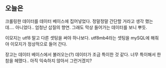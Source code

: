 ## 오늘은

크롤링한 데이터를 데이터 베이스에 집어넣었다. 정말정말 간단할 거라고 생각 했는데.... 아니었다.. 엄청난 삽질의 향연. 그래도 막상 들어가는 데이터를 보니 뿌듯.

이모지는 utf8 말고 다른 셋팅을 써야 하나보다. utf8mb4라는 셋팅을 mySQL에 해줘야 이모지가 정상적으로 들어 간다.

장고는 데이터 베이스에서 불러오는(?) 데이터가 조금 특이한 것 같다. 너무 특이해서 한참을 헤맸다.. 아직 익숙하지 않아서 그런거겠지?